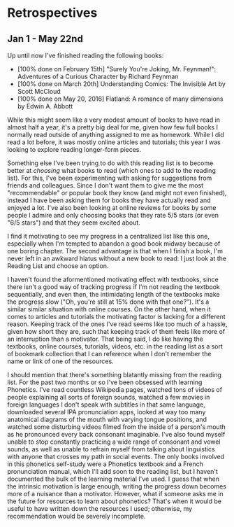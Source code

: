 # Retrospectives

## Jan 1 - May 22nd
Up until now I've finished reading the following books:
* [100% done on February 15th] "Surely You're Joking, Mr. Feynman!": Adventures of a Curious Character by Richard Feynman
* [100% done on March 20th] Understanding Comics: The Invisible Art by Scott McCloud
* [100% done on May 20, 2016] Flatland: A romance of many dimensions by Edwin A. Abbott

While this might seem like a very modest amount of books to have read in almost half a year, it's a pretty big deal for me, given how few full books I normally read outside of anything assigned to me as homework. While I did read a lot before, it was mostly online articles and tutorials; this year I was looking to explore reading longer-form pieces.

Something else I've been trying to do with this reading list is to become better at *choosing* what books to read (which ones to add to the reading list). For this, I've been experimenting with asking for suggestions from friends and colleagues. Since I don't want them to give me the most "recommendable" or popular book they know (and might not even finished), instead I have been asking them for books they have actually read and enjoyed a lot. I've also been looking at online reviews for books by some people I admire and only choosing books that they rate 5/5 stars (or even "6/5 stars") and that they seem excited about.

I find it motivating to see my progress in a centralized list like this one, especially when I'm tempted to abandon a good book midway because of one boring chapter. The second advantage is that when I finish a book, I'm never left in an awkward hiatus without a new book to read: I just look at the Reading List and choose an option.

I haven't found the aformentioned motivating effect with textbooks, since there isn't a good way of tracking progress if I'm not reading the textbook sequentially, and even then, the intimidating length of the textbooks make the progress slow ("Oh, you're still at 15% done with that one?"). It's a similar similar situation with online courses. On the other hand, when it comes to articles and tutorials the motivating factor is lacking for a different reason. Keeping track of the ones I've read seems like too much of a hassle, given how short they are, such that keeping track of them feels like more of an interruption than a motivator. That being said, I do like having the textbooks, online courses, tutorials, videos, etc. in the reading list as a sort of bookmark collection that I can reference when I don't remember the name or link of one of the resources.

I should mention that there's something blatantly missing from the reading list. For the past two months or so I've been obsessed with learning Phonetics. I've read countless Wikipedia pages, watched tons of videos of people explaining all sorts of foreign sounds, watched a few movies in foreign languages I don't speak with subtitles in that same language, downloaded several IPA pronunciation apps, looked at way too many anatomical diagrams of the mouth with varying tongue positions, and watched some disturbing videos filmed from the inside of a person's mouth as he pronounced every back consonant imaginable. I've also found myself unable to stop constantly practicing a wide range of consonant and vowel sounds, as well as unable to refrain myself from talking about linguistics with anyone that crosses my path in social events. The only books involved in this phonetics self-study were a Phonetics textbook and a French pronunciation manual, which I'll add soon to the reading list, but I haven't documented the bulk of the learning material I've used. I guess that when the intrinsic motivation is large enough, writing the progress down becomes more of a nuisance than a motivator. However, what if someone asks me in the future for resources to learn about phonetics? That's when it would be useful to have written down the resources I used; otherwise, my recommendation would be severely incomplete.
